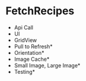 # FetchRecipes

- Api Call
- UI
- GridView
- Pull to Refresh*
- Orientation*
- Image Cache*
- Small Image, Large Image*
- Testing*
